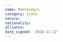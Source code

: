 ```yaml
---
name: Monténégro
category: state
nature: 
nationality: 
alliance: 
date_signed: '2018-11-12'
---
```

    